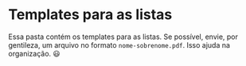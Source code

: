 # Templates para as listas 

Essa pasta contém os templates para as listas. Se possível, envie, por gentileza, um arquivo no formato `nome-sobrenome.pdf`. Isso ajuda na organização. :smiley: 
